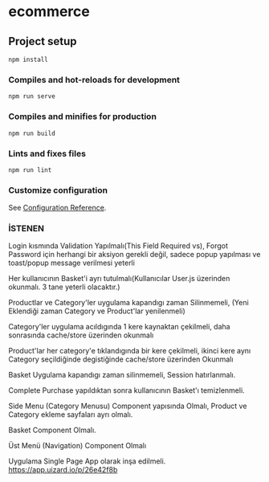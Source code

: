 # ecommerce

## Project setup

```
npm install
```

### Compiles and hot-reloads for development

```
npm run serve
```

### Compiles and minifies for production

```
npm run build
```

### Lints and fixes files

```
npm run lint
```

### Customize configuration

See [Configuration Reference](https://cli.vuejs.org/config/).

### İSTENEN

Login kısmında Validation Yapılmalı(This Field Required vs),
Forgot Password için herhangi bir aksiyon gerekli değil, sadece popup yapılması ve toast/popup message verilmesi yeterli

Her kullanıcının Basket'i ayrı tutulmalı(Kullanıcılar User.js üzerinden okunmalı. 3 tane yeterli olacaktır.)

Productlar ve Category'ler uygulama kapandıgı zaman Silinmemeli, (Yeni Eklendiği zaman Category ve Product'lar yenilenmeli)

Category'ler uygulama acıldıgında 1 kere kaynaktan çekilmeli, daha sonrasında cache/store üzerinden okunmalı

Product'lar her category'e tıklandıgında bir kere çekilmeli, ikinci kere aynı Category seçildiğinde
degistiğinde cache/store üzerinden Okunmalı

Basket Uygulama kapandıgı zaman silinmemeli, Session hatırlanmalı.

Complete Purchase yapıldıktan sonra kullanıcının Basket'ı temizlenmeli.

Side Menu (Category Menusu) Component yapısında Olmalı, Product ve Category ekleme sayfaları ayrı olmalı.

Basket Component Olmalı.

Üst Menü (Navigation) Component Olmalı

Uygulama Single Page App olarak inşa edilmeli.
https://app.uizard.io/p/26e42f8b